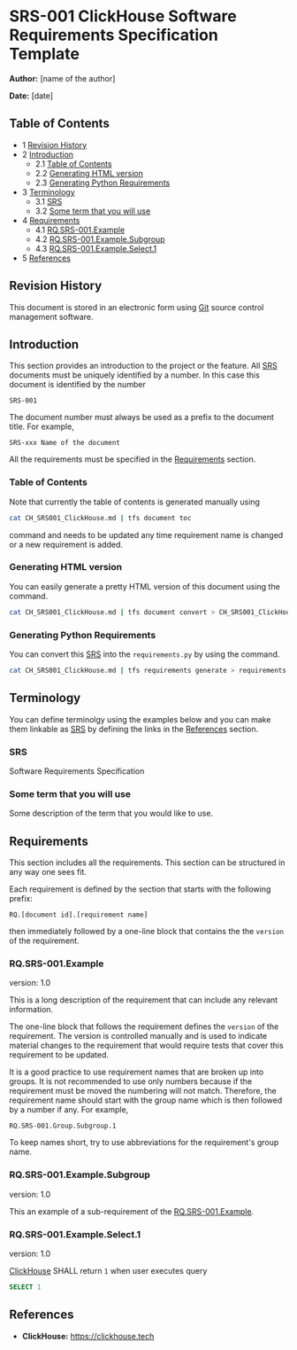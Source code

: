 # SRS-001 ClickHouse Software Requirements Specification Template

**Author:** [name of the author]

**Date:** [date]

## Table of Contents

* 1 [Revision History](#revision-history)
* 2 [Introduction](#introduction)
  * 2.1 [Table of Contents](#table-of-contents)
  * 2.2 [Generating HTML version](#generating-html-version)
  * 2.3 [Generating Python Requirements](#generating-python-requirements)
* 3 [Terminology](#terminology)
  * 3.1 [SRS](#srs)
  * 3.2 [Some term that you will use](#some-term-that-you-will-use)
* 4 [Requirements](#requirements)
  * 4.1 [RQ.SRS-001.Example](#rqsrs-001example)
  * 4.2 [RQ.SRS-001.Example.Subgroup](#rqsrs-001examplesubgroup)
  * 4.3 [RQ.SRS-001.Example.Select.1](#rqsrs-001exampleselect1)
* 5 [References](#references)

## Revision History

This document is stored in an electronic form using [Git] source control management software.

## Introduction

This section provides an introduction to the project or the feature.
All [SRS] documents must be uniquely identified by a number. In this
case this document is identified by the number

    SRS-001

The document number must always be used as a prefix to the document title. For example,

    SRS-xxx Name of the document

All the requirements must be specified in the [Requirements](#requirements) section.

### Table of Contents

Note that currently the table of contents is generated manually using

```bash
cat CH_SRS001_ClickHouse.md | tfs document toc
```

command and needs to be updated any time requirement name is changed
or a new requirement is added.

### Generating HTML version

You can easily generate a pretty HTML version of this document using the command.

```bash
cat CH_SRS001_ClickHouse.md | tfs document convert > CH_SRS001_ClickHouse.html
```

### Generating Python Requirements

You can convert this [SRS] into the `requirements.py` by using the command.

```bash
cat CH_SRS001_ClickHouse.md | tfs requirements generate > requirements.py
```

## Terminology

You can define terminolgy using the examples below and you can make them
linkable as [SRS] by defining the links in the [References](#References) section.

### SRS

Software Requirements Specification

### Some term that you will use

Some description of the term that you would like to use.

## Requirements

This section includes all the requirements. This section can be structured in any way one sees fit.

Each requirement is defined by the section that starts with
the following prefix:

    RQ.[document id].[requirement name]

then immediately followed by a one-line block that contains the
the `version` of the requirement.

### RQ.SRS-001.Example
version: 1.0

This is a long description of the requirement that can include any
relevant information.

The one-line block that follows the requirement defines the `version`
of the requirement. The version is controlled manually and is used
to indicate material changes to the requirement that would
require tests that cover this requirement to be updated.

It is a good practice to use requirement names that are broken
up into groups. It is not recommended to use only numbers
because if the requirement must be moved the numbering will not match.
Therefore, the requirement name should start with the group
name which is then followed by a number if any. For example,

    RQ.SRS-001.Group.Subgroup.1

To keep names short, try to use abbreviations for the requirement's group name.

### RQ.SRS-001.Example.Subgroup
version: 1.0

This an example of a sub-requirement of the [RQ.SRS-001.Example](#rqsrs-001example).

### RQ.SRS-001.Example.Select.1
version: 1.0

[ClickHouse] SHALL return `1` when user executes query

```sql
SELECT 1
```

## References

* **ClickHouse:** https://clickhouse.tech

[SRS]: #SRS
[Some term that you will use]: #Sometermthatyouwilluse
[ClickHouse]: https://clickhouse.tech
[Git]: https://git-scm.com/
